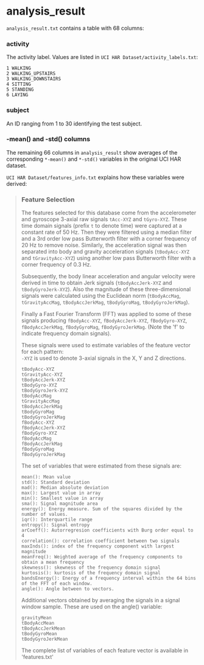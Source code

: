 # analysis_result

`analysis_result.txt` contains a table with 68 columns:

### activity

The activity label. Values are listed in `UCI HAR Dataset/activity_labels.txt`:
```
1 WALKING  
2 WALKING_UPSTAIRS  
3 WALKING_DOWNSTAIRS  
4 SITTING  
5 STANDING  
6 LAYING
```

### subject

An ID ranging from 1 to 30 identifying the test subject.


### -mean() and -std() columns

The remaining 66 columns in `analysis_result` show averages of the corresponding `*-mean()` and `*-std()` variables in the original UCI HAR dataset.

`UCI HAR Dataset/features_info.txt` explains how these variables were derived:


> ### Feature Selection 
> 
> The features selected for this database come from the accelerometer and gyroscope 3-axial raw signals `tAcc-XYZ` and `tGyro-XYZ`. These time domain signals (prefix `t` to denote time) were captured at a constant rate of 50 Hz. Then they were filtered using a median filter and a 3rd order low pass Butterworth filter with a corner frequency of 20 Hz to remove noise. Similarly, the acceleration signal was then separated into body and gravity acceleration signals (`tBodyAcc-XYZ` and `tGravityAcc-XYZ`) using another low pass Butterworth filter with a corner frequency of 0.3 Hz. 
> 
> Subsequently, the body linear acceleration and angular velocity were derived in time to obtain Jerk signals (`tBodyAccJerk-XYZ` and `tBodyGyroJerk-XYZ`). Also the magnitude of these three-dimensional signals were calculated using the Euclidean norm (`tBodyAccMag`, `tGravityAccMag`, `tBodyAccJerkMag`, `tBodyGyroMag`, `tBodyGyroJerkMag`). 
> 
> Finally a Fast Fourier Transform (FFT) was applied to some of these signals producing `fBodyAcc-XYZ`, `fBodyAccJerk-XYZ`, `fBodyGyro-XYZ`, `fBodyAccJerkMag`, `fBodyGyroMag`, `fBodyGyroJerkMag`. (Note the 'f' to indicate frequency domain signals). 
> 
> These signals were used to estimate variables of the feature vector for each pattern:  
> `-XYZ` is used to denote 3-axial signals in the X, Y and Z directions.
>
>    ```
>    tBodyAcc-XYZ
>    tGravityAcc-XYZ
>    tBodyAccJerk-XYZ
>    tBodyGyro-XYZ
>    tBodyGyroJerk-XYZ
>    tBodyAccMag
>    tGravityAccMag
>    tBodyAccJerkMag
>    tBodyGyroMag
>    tBodyGyroJerkMag
>    fBodyAcc-XYZ
>    fBodyAccJerk-XYZ
>    fBodyGyro-XYZ
>    fBodyAccMag
>    fBodyAccJerkMag
>    fBodyGyroMag
>    fBodyGyroJerkMag
>    ```
> The set of variables that were estimated from these signals are: 
>    ```
>    mean(): Mean value
>    std(): Standard deviation
>    mad(): Median absolute deviation 
>    max(): Largest value in array
>    min(): Smallest value in array
>    sma(): Signal magnitude area
>    energy(): Energy measure. Sum of the squares divided by the number of values. 
>    iqr(): Interquartile range 
>    entropy(): Signal entropy
>    arCoeff(): Autorregresion coefficients with Burg order equal to 4
>    correlation(): correlation coefficient between two signals
>    maxInds(): index of the frequency component with largest magnitude
>    meanFreq(): Weighted average of the frequency components to obtain a mean frequency
>    skewness(): skewness of the frequency domain signal 
>    kurtosis(): kurtosis of the frequency domain signal 
>    bandsEnergy(): Energy of a frequency interval within the 64 bins of the FFT of each window.
>    angle(): Angle between to vectors.
>    ```
> Additional vectors obtained by averaging the signals in a signal window sample. These are used on the angle() variable:
>    ```
>    gravityMean
>    tBodyAccMean
>    tBodyAccJerkMean
>    tBodyGyroMean
>    tBodyGyroJerkMean
>    ```
> The complete list of variables of each feature vector is available in 'features.txt'


